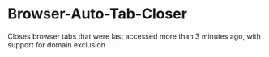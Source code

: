 # Browser-Auto-Tab-Closer
Closes browser tabs that were last accessed more than 3 minutes ago, with support for domain exclusion
